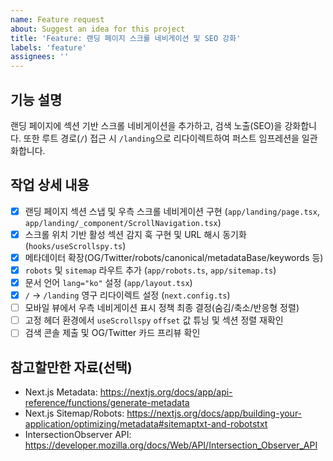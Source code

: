 ```yaml
---
name: Feature request
about: Suggest an idea for this project
title: 'Feature: 랜딩 페이지 스크롤 네비게이션 및 SEO 강화'
labels: 'feature'
assignees: ''
---
```


## 기능 설명

랜딩 페이지에 섹션 기반 스크롤 네비게이션을 추가하고, 검색 노출(SEO)을 강화합니다. 또한 루트 경로(`/`) 접근 시 `/landing`으로 리다이렉트하여 퍼스트 임프레션을 일관화합니다.

## 작업 상세 내용

- [x] 랜딩 페이지 섹션 스냅 및 우측 스크롤 네비게이션 구현 (`app/landing/page.tsx`, `app/landing/_component/ScrollNavigation.tsx`)
- [x] 스크롤 위치 기반 활성 섹션 감지 훅 구현 및 URL 해시 동기화 (`hooks/useScrollspy.ts`)
- [x] 메타데이터 확장(OG/Twitter/robots/canonical/metadataBase/keywords 등)
- [x] `robots` 및 `sitemap` 라우트 추가 (`app/robots.ts`, `app/sitemap.ts`)
- [x] 문서 언어 `lang="ko"` 설정 (`app/layout.tsx`)
- [x] `/` → `/landing` 영구 리다이렉트 설정 (`next.config.ts`)
- [ ] 모바일 뷰에서 우측 네비게이션 표시 정책 최종 결정(숨김/축소/반응형 정렬)
- [ ] 고정 헤더 환경에서 `useScrollspy` `offset` 값 튜닝 및 섹션 정렬 재확인
- [ ] 검색 콘솔 제출 및 OG/Twitter 카드 프리뷰 확인

## 참고할만한 자료(선택)

- Next.js Metadata: https://nextjs.org/docs/app/api-reference/functions/generate-metadata
- Next.js Sitemap/Robots: https://nextjs.org/docs/app/building-your-application/optimizing/metadata#sitemaptxt-and-robotstxt
- IntersectionObserver API: https://developer.mozilla.org/docs/Web/API/Intersection_Observer_API
